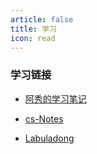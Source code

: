 ```yaml
---
article: false
title: 学习
icon: read
---
```


### 学习链接

- [阿秀的学习笔记](https://interviewguide.cn/notes/01-guide/web-guide-reading.html)

- [cs-Notes](http://www.cyc2018.xyz/)

- [Labuladong](https://labuladong.github.io/algo/home/)